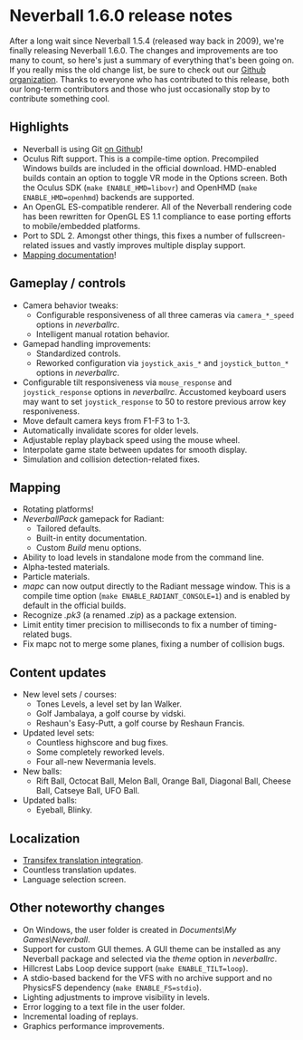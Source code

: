 # Neverball 1.6.0 release notes

After a long wait since Neverball 1.5.4 (released way back in 2009), we're finally releasing Neverball 1.6.0. The changes and improvements are too many to count, so here's just a summary of everything that's been going on. If you really miss the old change list, be sure to check out our [Github organization][git]. Thanks to everyone who has contributed to this release, both our long-term contributors and those who just occasionally stop by to contribute something cool.

## Highlights

* Neverball is using Git [on Github][git]!
* Oculus Rift support. This is a compile-time option. Precompiled Windows builds are included in the official download. HMD-enabled builds contain an option to toggle VR mode in the Options screen. Both the Oculus SDK (`make ENABLE_HMD=libovr`) and OpenHMD (`make ENABLE_HMD=openhmd`) backends are supported.
* An OpenGL ES-compatible renderer. All of the Neverball rendering code has been rewritten for OpenGL ES 1.1 compliance to ease porting efforts to mobile/embedded platforms.
* Port to SDL 2. Amongst other things, this fixes a number of fullscreen-related issues and vastly improves multiple display support.
* [Mapping documentation][mapping]!

[git]: https://github.com/neverball
[mapping]: https://github.com/Neverball/neverball-docs/blob/master/README.md

## Gameplay / controls

* Camera behavior tweaks:
    * Configurable responsiveness of all three cameras via `camera_*_speed` options in *neverballrc*.
    * Intelligent manual rotation behavior.
* Gamepad handling improvements:
    * Standardized controls.
    * Reworked configuration via `joystick_axis_*` and `joystick_button_*` options in *neverballrc*.
* Configurable tilt responsiveness via `mouse_response` and `joystick_response` options in *neverballrc*. Accustomed keyboard users may want to set `joystick_response` to 50 to restore previous arrow key responiveness.
* Move default camera keys from F1-F3 to 1-3.
* Automatically invalidate scores for older levels.
* Adjustable replay playback speed using the mouse wheel.
* Interpolate game state between updates for smooth display.
* Simulation and collision detection-related fixes.

## Mapping

* Rotating platforms!
* *NeverballPack* gamepack for Radiant:
    * Tailored defaults.
    * Built-in entity documentation.
    * Custom *Build* menu options.
* Ability to load levels in standalone mode from the command line.
* Alpha-tested materials.
* Particle materials.
* *mapc* can now output directly to the Radiant message window. This is a compile time option (`make ENABLE_RADIANT_CONSOLE=1`) and is enabled by default in the official builds.
* Recognize *.pk3* (a renamed *.zip*) as a package extension.
* Limit entity timer precision to milliseconds to fix a number of timing-related bugs.
* Fix mapc not to merge some planes, fixing a number of collision bugs.

## Content updates

* New level sets / courses:
    * Tones Levels, a level set by Ian Walker.
    * Golf Jambalaya, a golf course by vidski.
    * Reshaun's Easy-Putt, a golf course by Reshaun Francis.
* Updated level sets:
    * Countless highscore and bug fixes.
    * Some completely reworked levels.
    * Four all-new Nevermania levels.
* New balls:
    * Rift Ball, Octocat Ball, Melon Ball, Orange Ball, Diagonal Ball, Cheese Ball, Catseye Ball, UFO Ball.
* Updated balls:
    * Eyeball, Blinky.

## Localization

* [Transifex translation integration][tx].
* Countless translation updates.
* Language selection screen.

[tx]: http://forum.nevercorner.net/viewtopic.php?id=2741

## Other noteworthy changes

* On Windows, the user folder is created in *Documents\My Games\Neverball*.
* Support for custom GUI themes. A GUI theme can be installed as any Neverball package and selected via the *theme* option in *neverballrc*.
* Hillcrest Labs Loop device support (`make ENABLE_TILT=loop`).
* A stdio-based backend for the VFS with no archive support and no PhysicsFS dependency (`make ENABLE_FS=stdio`).
* Lighting adjustments to improve visibility in levels.
* Error logging to a text file in the user folder.
* Incremental loading of replays.
* Graphics performance improvements.
